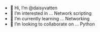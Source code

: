 - 👋 Hi, I’m @daisyvatten
- 👀 I’m interested in ... Network scripting
- 🌱 I’m currently learning ... Networking
- 💞️ I’m looking to collaborate on ... Python

<!---
daisyvatten/daisyvatten is a ✨ special ✨ repository because its `README.md` (this file) appears on your GitHub profile.
You can click the Preview link to take a look at your changes.
--->
